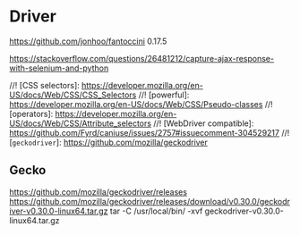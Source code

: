 # Driver

https://github.com/jonhoo/fantoccini  0.17.5


https://stackoverflow.com/questions/26481212/capture-ajax-response-with-selenium-and-python

[WebDriver protocol]: https://www.w3.org/TR/webdriver/
//! [CSS selectors]: https://developer.mozilla.org/en-US/docs/Web/CSS/CSS_Selectors
//! [powerful]: https://developer.mozilla.org/en-US/docs/Web/CSS/Pseudo-classes
//! [operators]: https://developer.mozilla.org/en-US/docs/Web/CSS/Attribute_selectors
//! [WebDriver compatible]: https://github.com/Fyrd/caniuse/issues/2757#issuecomment-304529217
//! [`geckodriver`]: https://github.com/mozilla/geckodriver


## Gecko

https://github.com/mozilla/geckodriver/releases
https://github.com/mozilla/geckodriver/releases/download/v0.30.0/geckodriver-v0.30.0-linux64.tar.gz
tar -C /usr/local/bin/ -xvf geckodriver-v0.30.0-linux64.tar.gz